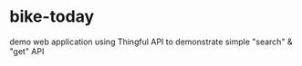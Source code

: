 # bike-today
demo web application using Thingful API to demonstrate simple "search" &amp; "get" API 
